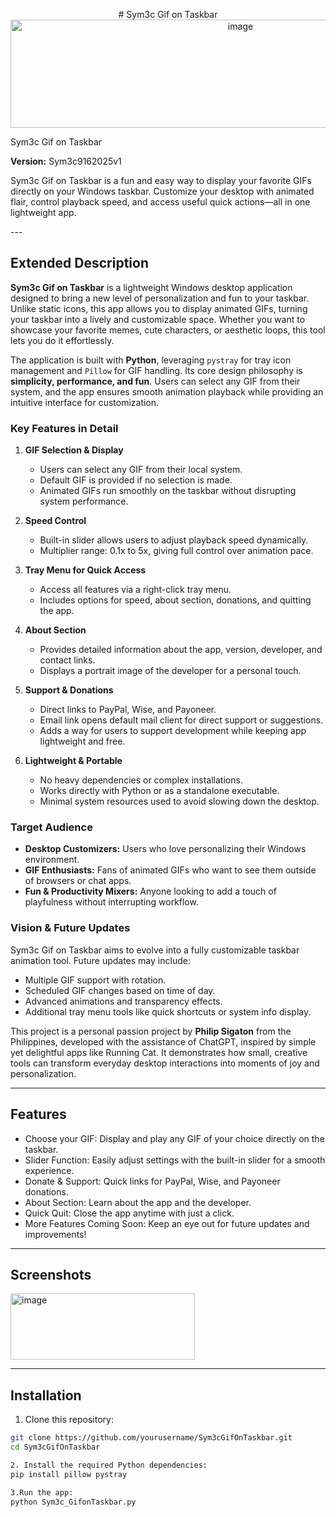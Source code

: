 <p align="center">
# Sym3c Gif on Taskbar
<img width="720" height="173" alt="image" src="https://github.com/user-attachments/assets/c6637d9d-c5ce-4183-bca1-32b31126f2d3" />

Sym3c Gif on Taskbar

**Version:** Sym3c9162025v1

Sym3c Gif on Taskbar is a fun and easy way to display your favorite GIFs directly on your Windows taskbar. Customize your desktop with animated flair, control playback speed, and access useful quick actions—all in one lightweight app.
</p>
---

## Extended Description

**Sym3c Gif on Taskbar** is a lightweight Windows desktop application designed to bring a new level of personalization and fun to your taskbar. Unlike static icons, this app allows you to display animated GIFs, turning your taskbar into a lively and customizable space. Whether you want to showcase your favorite memes, cute characters, or aesthetic loops, this tool lets you do it effortlessly.  

The application is built with **Python**, leveraging `pystray` for tray icon management and `Pillow` for GIF handling. Its core design philosophy is **simplicity, performance, and fun**. Users can select any GIF from their system, and the app ensures smooth animation playback while providing an intuitive interface for customization.

### Key Features in Detail

1. **GIF Selection & Display**
   - Users can select any GIF from their local system.
   - Default GIF is provided if no selection is made.
   - Animated GIFs run smoothly on the taskbar without disrupting system performance.

2. **Speed Control**
   - Built-in slider allows users to adjust playback speed dynamically.
   - Multiplier range: 0.1x to 5x, giving full control over animation pace.

3. **Tray Menu for Quick Access**
   - Access all features via a right-click tray menu.
   - Includes options for speed, about section, donations, and quitting the app.

4. **About Section**
   - Provides detailed information about the app, version, developer, and contact links.
   - Displays a portrait image of the developer for a personal touch.

5. **Support & Donations**
   - Direct links to PayPal, Wise, and Payoneer.
   - Email link opens default mail client for direct support or suggestions.
   - Adds a way for users to support development while keeping app lightweight and free.

6. **Lightweight & Portable**
   - No heavy dependencies or complex installations.
   - Works directly with Python or as a standalone executable.
   - Minimal system resources used to avoid slowing down the desktop.

### Target Audience

- **Desktop Customizers:** Users who love personalizing their Windows environment.
- **GIF Enthusiasts:** Fans of animated GIFs who want to see them outside of browsers or chat apps.
- **Fun & Productivity Mixers:** Anyone looking to add a touch of playfulness without interrupting workflow.

### Vision & Future Updates

Sym3c Gif on Taskbar aims to evolve into a fully customizable taskbar animation tool. Future updates may include:  

- Multiple GIF support with rotation.
- Scheduled GIF changes based on time of day.
- Advanced animations and transparency effects.
- Additional tray menu tools like quick shortcuts or system info display.

This project is a personal passion project by **Philip Sigaton** from the Philippines, developed with the assistance of ChatGPT, inspired by simple yet delightful apps like Running Cat. It demonstrates how small, creative tools can transform everyday desktop interactions into moments of joy and personalization.

---

## Features

- Choose your GIF: Display and play any GIF of your choice directly on the taskbar.
- Slider Function: Easily adjust settings with the built-in slider for a smooth experience.
- Donate & Support: Quick links for PayPal, Wise, and Payoneer donations.
- About Section: Learn about the app and the developer.
- Quick Quit: Close the app anytime with just a click.
- More Features Coming Soon: Keep an eye out for future updates and improvements!

---

## Screenshots

<img width="295" height="106" alt="image" src="https://github.com/user-attachments/assets/74cde293-f8e5-4828-ac69-23d276678691" />



---

## Installation

1. Clone this repository:

```bash
git clone https://github.com/yourusername/Sym3cGifOnTaskbar.git
cd Sym3cGifOnTaskbar

2. Install the required Python dependencies:
pip install pillow pystray

3.Run the app:
python Sym3c_GifonTaskbar.py

